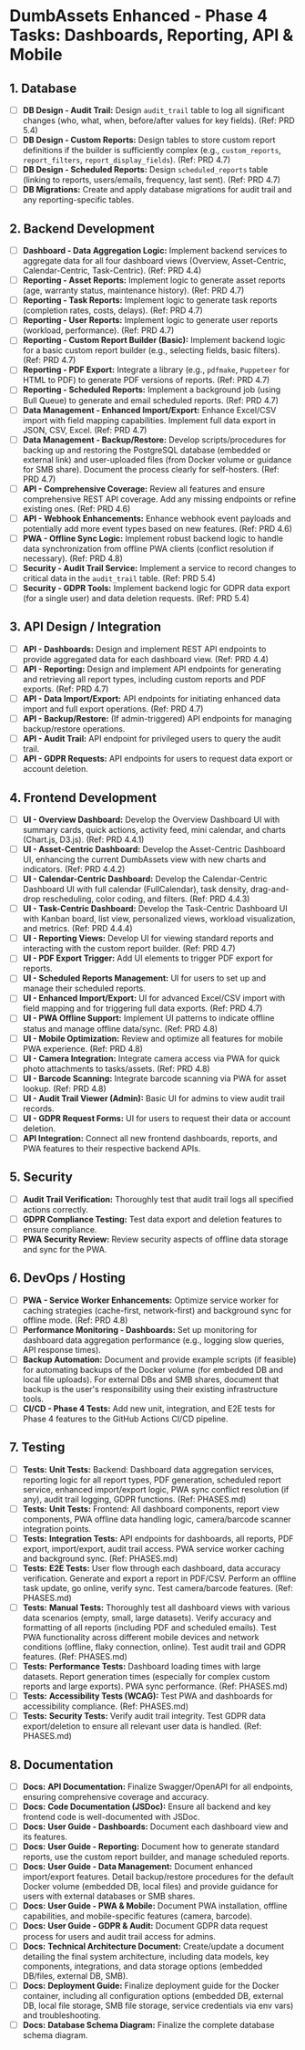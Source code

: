 # DumbAssets Enhanced - Phase 4 Tasks: Dashboards, Reporting, API & Mobile

## 1. Database

*   [ ] **DB Design - Audit Trail:** Design `audit_trail` table to log all significant changes (who, what, when, before/after values for key fields). (Ref: PRD 5.4)
*   [ ] **DB Design - Custom Reports:** Design tables to store custom report definitions if the builder is sufficiently complex (e.g., `custom_reports`, `report_filters`, `report_display_fields`). (Ref: PRD 4.7)
*   [ ] **DB Design - Scheduled Reports:** Design `scheduled_reports` table (linking to reports, users/emails, frequency, last sent). (Ref: PRD 4.7)
*   [ ] **DB Migrations:** Create and apply database migrations for audit trail and any reporting-specific tables.

## 2. Backend Development

*   [ ] **Dashboard - Data Aggregation Logic:** Implement backend services to aggregate data for all four dashboard views (Overview, Asset-Centric, Calendar-Centric, Task-Centric). (Ref: PRD 4.4)
*   [ ] **Reporting - Asset Reports:** Implement logic to generate asset reports (age, warranty status, maintenance history). (Ref: PRD 4.7)
*   [ ] **Reporting - Task Reports:** Implement logic to generate task reports (completion rates, costs, delays). (Ref: PRD 4.7)
*   [ ] **Reporting - User Reports:** Implement logic to generate user reports (workload, performance). (Ref: PRD 4.7)
*   [ ] **Reporting - Custom Report Builder (Basic):** Implement backend logic for a basic custom report builder (e.g., selecting fields, basic filters). (Ref: PRD 4.7)
*   [ ] **Reporting - PDF Export:** Integrate a library (e.g., `pdfmake`, `Puppeteer` for HTML to PDF) to generate PDF versions of reports. (Ref: PRD 4.7)
*   [ ] **Reporting - Scheduled Reports:** Implement a background job (using Bull Queue) to generate and email scheduled reports. (Ref: PRD 4.7)
*   [ ] **Data Management - Enhanced Import/Export:** Enhance Excel/CSV import with field mapping capabilities. Implement full data export in JSON, CSV, Excel. (Ref: PRD 4.7)
*   [ ] **Data Management - Backup/Restore:** Develop scripts/procedures for backing up and restoring the PostgreSQL database (embedded or external link) and user-uploaded files (from Docker volume or guidance for SMB share). Document the process clearly for self-hosters. (Ref: PRD 4.7)
*   [ ] **API - Comprehensive Coverage:** Review all features and ensure comprehensive REST API coverage. Add any missing endpoints or refine existing ones. (Ref: PRD 4.6)
*   [ ] **API - Webhook Enhancements:** Enhance webhook event payloads and potentially add more event types based on new features. (Ref: PRD 4.6)
*   [ ] **PWA - Offline Sync Logic:** Implement robust backend logic to handle data synchronization from offline PWA clients (conflict resolution if necessary). (Ref: PRD 4.8)
*   [ ] **Security - Audit Trail Service:** Implement a service to record changes to critical data in the `audit_trail` table. (Ref: PRD 5.4)
*   [ ] **Security - GDPR Tools:** Implement backend logic for GDPR data export (for a single user) and data deletion requests. (Ref: PRD 5.4)

## 3. API Design / Integration

*   [ ] **API - Dashboards:** Design and implement REST API endpoints to provide aggregated data for each dashboard view. (Ref: PRD 4.4)
*   [ ] **API - Reporting:** Design and implement API endpoints for generating and retrieving all report types, including custom reports and PDF exports. (Ref: PRD 4.7)
*   [ ] **API - Data Import/Export:** API endpoints for initiating enhanced data import and full export operations. (Ref: PRD 4.7)
*   [ ] **API - Backup/Restore:** (If admin-triggered) API endpoints for managing backup/restore operations.
*   [ ] **API - Audit Trail:** API endpoint for privileged users to query the audit trail.
*   [ ] **API - GDPR Requests:** API endpoints for users to request data export or account deletion.

## 4. Frontend Development

*   [ ] **UI - Overview Dashboard:** Develop the Overview Dashboard UI with summary cards, quick actions, activity feed, mini calendar, and charts (Chart.js, D3.js). (Ref: PRD 4.4.1)
*   [ ] **UI - Asset-Centric Dashboard:** Develop the Asset-Centric Dashboard UI, enhancing the current DumbAssets view with new charts and indicators. (Ref: PRD 4.4.2)
*   [ ] **UI - Calendar-Centric Dashboard:** Develop the Calendar-Centric Dashboard UI with full calendar (FullCalendar), task density, drag-and-drop rescheduling, color coding, and filters. (Ref: PRD 4.4.3)
*   [ ] **UI - Task-Centric Dashboard:** Develop the Task-Centric Dashboard UI with Kanban board, list view, personalized views, workload visualization, and metrics. (Ref: PRD 4.4.4)
*   [ ] **UI - Reporting Views:** Develop UI for viewing standard reports and interacting with the custom report builder. (Ref: PRD 4.7)
*   [ ] **UI - PDF Export Trigger:** Add UI elements to trigger PDF export for reports.
*   [ ] **UI - Scheduled Reports Management:** UI for users to set up and manage their scheduled reports.
*   [ ] **UI - Enhanced Import/Export:** UI for advanced Excel/CSV import with field mapping and for triggering full data exports. (Ref: PRD 4.7)
*   [ ] **UI - PWA Offline Support:** Implement UI patterns to indicate offline status and manage offline data/sync. (Ref: PRD 4.8)
*   [ ] **UI - Mobile Optimization:** Review and optimize all features for mobile PWA experience. (Ref: PRD 4.8)
*   [ ] **UI - Camera Integration:** Integrate camera access via PWA for quick photo attachments to tasks/assets. (Ref: PRD 4.8)
*   [ ] **UI - Barcode Scanning:** Integrate barcode scanning via PWA for asset lookup. (Ref: PRD 4.8)
*   [ ] **UI - Audit Trail Viewer (Admin):** Basic UI for admins to view audit trail records.
*   [ ] **UI - GDPR Request Forms:** UI for users to request their data or account deletion.
*   [ ] **API Integration:** Connect all new frontend dashboards, reports, and PWA features to their respective backend APIs.

## 5. Security

*   [ ] **Audit Trail Verification:** Thoroughly test that audit trail logs all specified actions correctly.
*   [ ] **GDPR Compliance Testing:** Test data export and deletion features to ensure compliance.
*   [ ] **PWA Security Review:** Review security aspects of offline data storage and sync for the PWA.

## 6. DevOps / Hosting

*   [ ] **PWA - Service Worker Enhancements:** Optimize service worker for caching strategies (cache-first, network-first) and background sync for offline mode. (Ref: PRD 4.8)
*   [ ] **Performance Monitoring - Dashboards:** Set up monitoring for dashboard data aggregation performance (e.g., logging slow queries, API response times).
*   [ ] **Backup Automation:** Document and provide example scripts (if feasible) for automating backups of the Docker volume (for embedded DB and local file uploads). For external DBs and SMB shares, document that backup is the user's responsibility using their existing infrastructure tools.
*   [ ] **CI/CD - Phase 4 Tests:** Add new unit, integration, and E2E tests for Phase 4 features to the GitHub Actions CI/CD pipeline.

## 7. Testing

*   [ ] **Tests:** **Unit Tests:** Backend: Dashboard data aggregation services, reporting logic for all report types, PDF generation, scheduled report service, enhanced import/export logic, PWA sync conflict resolution (if any), audit trail logging, GDPR functions. (Ref: PHASES.md)
*   [ ] **Tests:** **Unit Tests:** Frontend: All dashboard components, report view components, PWA offline data handling logic, camera/barcode scanner integration points.
*   [ ] **Tests:** **Integration Tests:** API endpoints for dashboards, all reports, PDF export, import/export, audit trail access. PWA service worker caching and background sync. (Ref: PHASES.md)
*   [ ] **Tests:** **E2E Tests:** User flow through each dashboard, data accuracy verification. Generate and export a report in PDF/CSV. Perform an offline task update, go online, verify sync. Test camera/barcode features. (Ref: PHASES.md)
*   [ ] **Tests:** **Manual Tests:** Thoroughly test all dashboard views with various data scenarios (empty, small, large datasets). Verify accuracy and formatting of all reports (including PDF and scheduled emails). Test PWA functionality across different mobile devices and network conditions (offline, flaky connection, online). Test audit trail and GDPR features. (Ref: PHASES.md)
*   [ ] **Tests:** **Performance Tests:** Dashboard loading times with large datasets. Report generation times (especially for complex custom reports and large exports). PWA sync performance. (Ref: PHASES.md)
*   [ ] **Tests:** **Accessibility Tests (WCAG):** Test PWA and dashboards for accessibility compliance. (Ref: PHASES.md)
*   [ ] **Tests:** **Security Tests:** Verify audit trail integrity. Test GDPR data export/deletion to ensure all relevant user data is handled. (Ref: PHASES.md)

## 8. Documentation

*   [ ] **Docs:** **API Documentation:** Finalize Swagger/OpenAPI for all endpoints, ensuring comprehensive coverage and accuracy.
*   [ ] **Docs:** **Code Documentation (JSDoc):** Ensure all backend and key frontend code is well-documented with JSDoc.
*   [ ] **Docs:** **User Guide - Dashboards:** Document each dashboard view and its features.
*   [ ] **Docs:** **User Guide - Reporting:** Document how to generate standard reports, use the custom report builder, and manage scheduled reports.
*   [ ] **Docs:** **User Guide - Data Management:** Document enhanced import/export features. Detail backup/restore procedures for the default Docker volume (embedded DB, local files) and provide guidance for users with external databases or SMB shares.
*   [ ] **Docs:** **User Guide - PWA & Mobile:** Document PWA installation, offline capabilities, and mobile-specific features (camera, barcode).
*   [ ] **Docs:** **User Guide - GDPR & Audit:** Document GDPR data request process for users and audit trail access for admins.
*   [ ] **Docs:** **Technical Architecture Document:** Create/update a document detailing the final system architecture, including data models, key components, integrations, and data storage options (embedded DB/files, external DB, SMB).
*   [ ] **Docs:** **Deployment Guide:** Finalize deployment guide for the Docker container, including all configuration options (embedded DB, external DB, local file storage, SMB file storage, service credentials via env vars) and troubleshooting.
*   [ ] **Docs:** **Database Schema Diagram:** Finalize the complete database schema diagram. 
